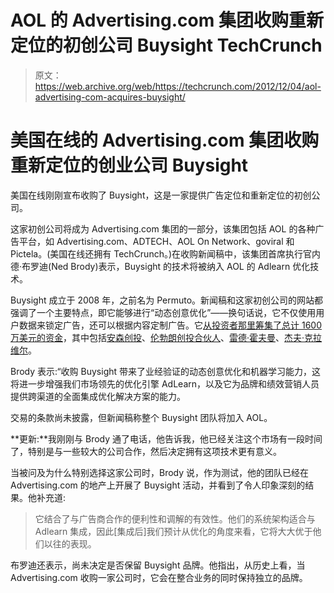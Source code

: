 # AOL 的 Advertising.com 集团收购重新定位的初创公司 Buysight TechCrunch

> 原文：<https://web.archive.org/web/https://techcrunch.com/2012/12/04/aol-advertising-com-acquires-buysight/>

# 美国在线的 Advertising.com 集团收购重新定位的创业公司 Buysight

美国在线刚刚宣布收购了 Buysight，这是一家提供广告定位和重新定位的初创公司。

这家初创公司将成为 Advertising.com 集团的一部分，该集团包括 AOL 的各种广告平台，如 Advertising.com、ADTECH、AOL On Network、goviral 和 Pictela。(美国在线还拥有 TechCrunch。)在收购新闻稿中，该集团首席执行官内德·布罗迪(Ned Brody)表示，Buysight 的技术将被纳入 AOL 的 Adlearn 优化技术。

Buysight 成立于 2008 年，之前名为 Permuto。新闻稿和这家初创公司的网站都强调了一个主要特点，即它能够进行“动态创意优化”——换句话说，它不仅使用用户数据来锁定广告，还可以根据内容定制广告。它[从投资者那里筹集了总计 1600 万美元的资金](https://web.archive.org/web/20221210011314/https://beta.techcrunch.com/2010/09/27/intent-based-advertising-network-permuto-raises-10-million-rebrands-to-buysight/)，其中包括[安森创投](https://web.archive.org/web/20221210011314/http://www.crunchbase.com/financial-organization/onset-ventures)、[伦勃朗创投合伙人](https://web.archive.org/web/20221210011314/http://www.crunchbase.com/financial-organization/rembrant-venture-partners)、[雷德·霍夫曼](https://web.archive.org/web/20221210011314/http://www.crunchbase.com/person/reid-hoffman)、[杰夫·克拉维尔](https://web.archive.org/web/20221210011314/http://www.crunchbase.com/person/jeff-clavier)。

Brody 表示:“收购 Buysight 带来了业经验证的动态创意优化和机器学习能力，这将进一步增强我们市场领先的优化引擎 AdLearn，以及它为品牌和绩效营销人员提供跨渠道的全面集成优化解决方案的能力。

交易的条款尚未披露，但新闻稿称整个 Buysight 团队将加入 AOL。

**更新:**我刚刚与 Brody 通了电话，他告诉我，他已经关注这个市场有一段时间了，特别是与一些较大的公司合作，然后决定拥有这项技术更有意义。

当被问及为什么特别选择这家公司时，Brody 说，作为测试，他的团队已经在 Advertising.com 的地产上开展了 Buysight 活动，并看到了令人印象深刻的结果。他补充道:

> 它结合了与广告商合作的便利性和调解的有效性。他们的系统架构适合与 Adlearn 集成，因此[集成后]我们预计从优化的角度来看，它将大大优于他们以往的表现。

布罗迪还表示，尚未决定是否保留 Buysight 品牌。他指出，从历史上看，当 Advertising.com 收购一家公司时，它会在整合业务的同时保持独立的品牌。